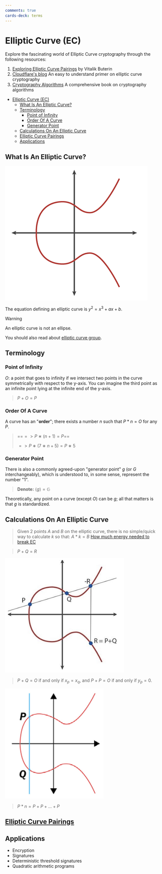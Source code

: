 ```yaml
---
comments: true
cards-deck: terms
---
```


# Elliptic Curve (EC)

Explore the fascinating world of Elliptic Curve cryptography through the following resources:

1. [Exploring Elliptic Curve Pairings](https://medium.com/@VitalikButerin/exploring-elliptic-curve-pairings-c73c1864e627)
   by Vitalik Buterin
2. [Cloudflare's blog](https://blog.cloudflare.com/a-relatively-easy-to-understand-primer-on-elliptic-curve-cryptography/)
   An easy to understand primer on elliptic curve cryptography
3. [Cryptography Algorithms](https://www.amazon.com/Next-generation-Cryptography-Algorithms-Explained-implementation/dp/1789617138)
   A comprehensive book on cryptography algorithms

<!-- TOC -->

- [Elliptic Curve (EC)](#elliptic-curve-ec)
  - [What Is An Elliptic Curve?](#what-is-an-elliptic-curve)
  - [Terminology](#terminology)
    - [Point of Infinity](#point-of-infinity)
    - [Order Of A Curve](#order-of-a-curve)
    - [Generator Point](#generator-point)
  - [Calculations On An Elliptic Curve](#calculations-on-an-elliptic-curve)
  - [Elliptic Curve Pairings](#elliptic-curve-pairings)
  - [Applications](#applications)

<!-- TOC -->

## What Is An Elliptic Curve? []()

![Elliptic Curve Image](attachments/elliptic_curve.png)

The equation defining an elliptic curve is $y^{2} = x^{3} + ax + b$.

> [!WARNING]  
> An elliptic curve is not an ellipse.

You should also read about [elliptic curve group](elliptic_curve_group.md).

[](1724427998371)

## Terminology

### Point of Infinity []()

$O$: a point that goes to infinity if we intersect two points in the curve symmetrically with respect to the y-axis.
You can imagine the third point as an infinite point lying at the infinite end of the y-axis.

> $P + O = P$

[](1724427998386)

### Order Of A Curve []()

A curve has an "**order**"; there exists a number $n$ such that $P * n = O$ for any $P$.

> ==$=> P∗(n+1)=P$==
>
> $=> P∗(7∗n+5)=P∗5$

[](1724427998389)

[](1724427998391)

### Generator Point []()

There is also a commonly agreed-upon "generator point" $g$ (or $G$ interchangeably), which is understood to, in some
sense, represent the number "1".

> **Denote:** $\langle g \rangle = \mathbb{G}$

Theoretically, any point on a curve (except $O$) can be $g$; all that matters is that $g$ is standardized.

[](1724427998394)

## Calculations On An Elliptic Curve 

> Given 2 points $A$ and $B$ on the elliptic curve, there is no simple/quick way to calculate $k$ so that: $A*k =
> B$ [How much energy needed to break EC](http://eprint.iacr.org/2013/635.pdf)

> $P + Q = R$

![Elliptic Addition](attachments/elliptic_addition.png)

> $P + Q = O$ if and only if $x_{p} = x_{q}$, and $P + P = O$ if and only if $y_{p} = 0$.

![Elliptic Vertical](attachments/elliptic_vertical.png)

> $P * n = P + P + … + P$

## [Elliptic Curve Pairings](elliptic_curve_pairings.md)

## Applications

- Encryption
- Signatures
- Deterministic threshold signatures
- Quadratic arithmetic programs
